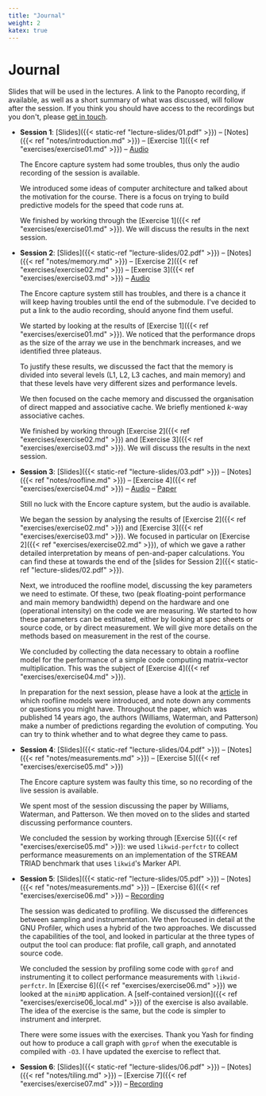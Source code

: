 ```yaml
---
title: "Journal"
weight: 2
katex: true
---
```


# Journal

Slides that will be used in the lectures. A link to the Panopto
recording, if available, as well as a short summary of what was
discussed, will follow after the session. If you think you should have
access to the recordings but you don't, please [get in
touch]((mailto:massimiliano.fasi@durham.ac.uk)).

- **Session 1**:
[Slides]({{< static-ref "lecture-slides/01.pdf" >}}) –
[Notes]({{< ref "notes/introduction.md" >}}) –
[Exercise 1]({{< ref "exercises/exercise01.md" >}}) –
[Audio](https://durham.cloud.panopto.eu/Panopto/Pages/Viewer.aspx?id=931d06c3-113f-4e06-b03e-af82009523dc)

  The Encore capture system had some troubles, thus only the audio
  recording of the session is available.

  We introduced some ideas of computer architecture and talked about the
  motivation for the course. There is a focus on trying to build
  predictive models for the speed that code runs at.

  We finished by working through the [Exercise 1]({{< ref
  "exercises/exercise01.md" >}}). We will discuss the results
  in the next session.

- **Session 2**:
[Slides]({{< static-ref "lecture-slides/02.pdf" >}}) –
[Notes]({{< ref "notes/memory.md" >}}) –
[Exercise 2]({{< ref "exercises/exercise02.md" >}}) –
[Exercise 3]({{< ref "exercises/exercise03.md" >}}) –
[Audio](https://durham.cloud.panopto.eu/Panopto/Pages/Viewer.aspx?id=c477e919-b55c-422b-b799-af870094e658)

  The Encore capture system still has troubles, and there is a chance it
  will keep having troubles until the end of the submodule. I've decided
  to put a link to the audio recording, should anyone find them useful.

  We started by looking at the results of [Exercise 1]({{< ref
  "exercises/exercise01.md" >}}). We noticed that the performance drops
  as the size of the array we use in the benchmark increases, and we
  identified three plateaus.

  To justify these results, we discussed the fact that the memory is
  divided into several levels (L1, L2, L3 caches, and main memory) and
  that these levels have very different sizes and performance levels.

  We then focused on the cache memory and discussed the organisation of
  direct mapped and associative cache. We briefly mentioned $k$-way
  associative caches.

  We finished by working through [Exercise 2]({{< ref
  "exercises/exercise02.md" >}}) and [Exercise 3]({{< ref
  "exercises/exercise03.md" >}}). We will discuss the results in the
  next session.

- **Session 3**:
[Slides]({{< static-ref "lecture-slides/03.pdf" >}}) –
[Notes]({{< ref "notes/roofline.md" >}}) –
[Exercise 4]({{< ref "exercises/exercise04.md" >}}) –
[Audio](https://durham.cloud.panopto.eu/Panopto/Pages/Viewer.aspx?id=21ef9a68-e27f-448d-bd47-af8900946d7b) –
[Paper](https://dl.acm.org/doi/pdf/10.1145/1498765.1498785)

  Still no luck with the Encore capture system, but the audio is
  available.

  We began the session by analysing the results of [Exercise 2]({{< ref
  "exercises/exercise02.md" >}}) and [Exercise 3]({{< ref
  "exercises/exercise03.md" >}}). We focused in particular on [Exercise
  2]({{< ref "exercises/exercise02.md" >}}), of which we gave a rather
  detailed interpretation by means of pen-and-paper calculations. You
  can find these at towards the end of the [slides for Session 2]({{<
  static-ref "lecture-slides/02.pdf" >}}).

  Next, we introduced the roofline model, discussing the key parameters
  we need to estimate. Of these, two (peak floating-point performance
  and main memory bandwidth) depend on the hardware and one (operational
  intensity) on the code we are measuring. We started to how these
  parameters can be estimated, either by looking at spec sheets or
  source code, or by direct measurement. We will give more details on
  the methods based on measurement in the rest of the course.

  We concluded by collecting the data necessary to obtain a roofline
  model for the performance of a simple code computing matrix–vector
  multiplication. This was the subject of [Exercise 4]({{< ref
  "exercises/exercise04.md" >}}).

  In preparation for the next session, please have a look at the
  [article](https://dl.acm.org/doi/pdf/10.1145/1498765.1498785) in which
  roofline models were introduced, and note down any comments or
  questions you might have. Throughout the paper, which was published 14
  years ago, the authors (Williams, Waterman, and Patterson) make a
  number of predictions regarding the evolution of computing. You can
  try to think whether and to what degree they came to pass.

- **Session 4**:
[Slides]({{< static-ref "lecture-slides/04.pdf" >}}) –
[Notes]({{< ref "notes/measurements.md" >}}) –
[Exercise 5]({{< ref "exercises/exercise05.md" >}})

  The Encore capture system was faulty this time, so no recording of the
  live session is available.

  We spent most of the session discussing the paper by Williams,
  Waterman, and Patterson. We then moved on to the slides and started
  discussing performance counters.

  We concluded the session by working through [Exercise 5]({{< ref
  "exercises/exercise05.md" >}}): we used `likwid-perfctr` to collect
  performance measurements on an implementation of the STREAM TRIAD
  benchmark that uses `likwid`'s Marker API.

- **Session 5**:
[Slides]({{< static-ref "lecture-slides/05.pdf" >}}) –
[Notes]({{< ref "notes/measurements.md" >}}) –
[Exercise 6]({{< ref "exercises/exercise06.md" >}}) –
[Recording](https://durham.cloud.panopto.eu/Panopto/Pages/Viewer.aspx?id=8b58f649-6a44-4b56-a979-af9000968342)

  The session was dedicated to profiling. We discussed the differences
  between sampling and instrumentation. We then focused in detail at the
  GNU Profiler, which uses a hybrid of the two approaches. We discussed
  the capabilities of the tool, and looked in particular at the three
  types of output the tool can produce: flat profile, call graph, and
  annotated source code.

  We concluded the session by profiling some code with `gprof` and
  instrumenting it to collect performance measurements with
  `likwid-perfctr`.
  In [Exercise 6]({{< ref "exercises/exercise06.md" >}}) we looked at
  the `miniMD` application. A [self-contained version]({{< ref
  "exercises/exercise06_local.md" >}}) of the exercise is also
  available. The idea of the exercise is the same, but the code is
  simpler to instrument and interpret.

  There were some issues with the exercises. Thank you Yash for finding
  out how to produce a call graph with `gprof` when the executable is
  compiled with `-O3`. I have updated the exercise to reflect that.

- **Session 6**:
[Slides]({{< static-ref "lecture-slides/06.pdf" >}}) –
[Notes]({{< ref "notes/tiling.md" >}}) –
[Exercise 7]({{< ref "exercises/exercise07.md" >}}) –
[Recording](https://durham.cloud.panopto.eu/Panopto/Pages/Viewer.aspx?id=8b58f649-6a44-4b56-a979-af9000968342)

